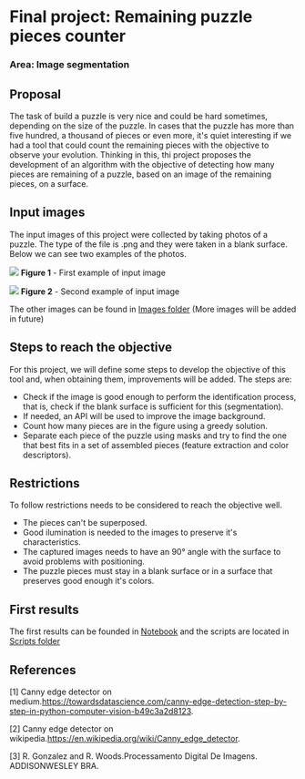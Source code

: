 # Final project: Remaining puzzle pieces counter
### Area: Image segmentation

## Proposal
The task of build a puzzle is very nice and could be hard sometimes, depending on the size of the puzzle. In cases that the puzzle has more than five hundred, a thousand of pieces or even more, it's quiet interesting if we had a tool that could count the remaining pieces with the objective to observe your evolution. Thinking in this, thi project proposes the development of an algorithm with the objective of detecting how many pieces are remaining of a puzzle, based on an image of the remaining pieces, on a surface.

## Input images
The input images of this project were collected by taking photos of a puzzle. The type of the file is .png and they were taken in a blank surface. Below we can see two examples of the photos.

![](images/4.png)
**Figure 1** - First example of input image

![](images/7.png)
**Figure 2** - Second example of input image

The other images can be found in [Images folder](images/) (More images will be added in future)
## Steps to reach the objective
For this project, we will define some steps to develop the objective of this tool and, when obtaining them, improvements will be added. The steps are:

- Check if the image is good enough to perform the identification process, that is, check if the blank surface is sufficient for this (segmentation).
- If needed, an API will be used to improve the image background.
- Count how many pieces are in the figure using a greedy solution.
- Separate each piece of the puzzle using masks and try to find the one that best fits in a set of assembled pieces (feature extraction and color descriptors).

## Restrictions
To follow restrictions needs to be considered to reach the objective well.

- The pieces can't be superposed.
- Good ilumination is needed to the images to preserve it's characteristics.
- The captured images needs to have an 90&deg; angle with the surface to avoid problems with positioning.
- The puzzle pieces must stay in a blank surface or in a surface that preserves good enough it's colors.

## First results

The first results can be founded in [Notebook](final_project.ipynb) and the scripts are located in [Scripts folder](scripts/)

## References 

[1]  Canny   edge   detector   on   medium.https://towardsdatascience.com/canny-edge-detection-step-by-step-in-python-computer-vision-b49c3a2d8123.

[2]  Canny edge detector on wikipedia.https://en.wikipedia.org/wiki/Canny_edge_detector.

[3]  R. Gonzalez and R. Woods.Processamento Digital De Imagens.  ADDISONWESLEY BRA.

